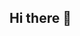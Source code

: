 ## Hi there 👋

<!--
**Chukwuma-Favour/Chukwuma-Favour** is a ✨ _special_ ✨ repository because its `README.md` (this file) appears on your GitHub profile.

- 👯 I’m looking to collaborate on Data analytics research and projects.
- 🤔 I’m looking for help with internship roles.
- 💬 Ask me about Medicine(MB:BS in view),Virtual Assistant roles, Entrepreneurship and Advocacy(SDGs 3,4,9,11&16)
- 📫 How to reach me: WhatsApp +2348124089490
- 😄 Pronouns: She/her
- ⚡ Fun fact: I love God(more like real fact😁). I love to sing,make my own hair overnight,bake,learn new things etc

-->
